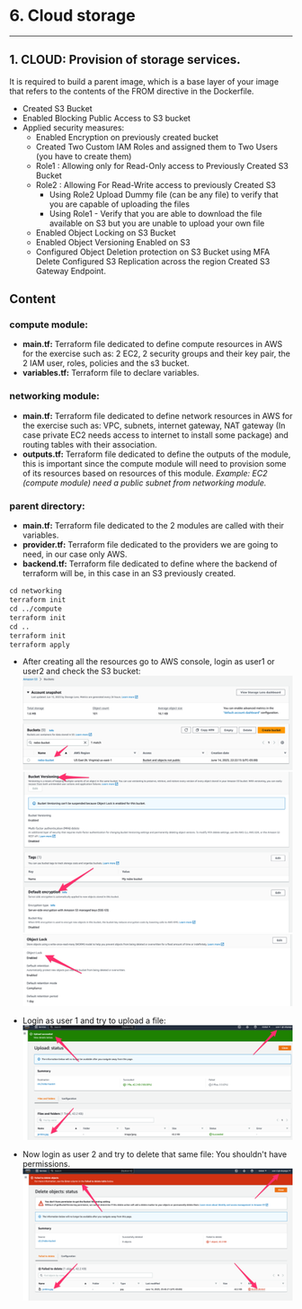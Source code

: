 # 6. Cloud storage
---
## 1. CLOUD: Provision of storage services.
It is required to build a parent image, which is a base layer of your image that refers to the contents of the FROM directive in the Dockerfile.

* Created S3 Bucket
* Enabled Blocking Public Access to S3 bucket 
* Applied security measures:
    * Enabled Encryption on previously created bucket
    * Created Two Custom IAM Roles and assigned them to Two Users (you have to create them)
    * Role1 : Allowing only for Read-Only access to Previously Created S3 Bucket
    * Role2 : Allowing For Read-Write access to previously Created S3
        * Using Role2 Upload Dummy file (can be any file) to verify that you are capable of uploading the files
        * Using Role1 - Verify that you are able to download the file available on S3 but you are unable to upload your own file
    * Enabled Object Locking on S3 Bucket
    * Enabled Object Versioning Enabled on S3
    * Configured Object Deletion protection on S3 Bucket using MFA Delete
Configured S3 Replication across the region
Created S3 Gateway Endpoint. 

## Content
### compute module:
* **main.tf:** Terraform file dedicated to define compute resources in AWS for the exercise such as:  2 EC2, 2 security groups and their key pair, the 2 IAM user, roles, policies and the s3 bucket.
* **variables.tf:** Terraform file to declare variables.
### networking module:
* **main.tf:** Terraform file dedicated to define network resources in AWS for the exercise such as: VPC, subnets, internet gateway, NAT gateway (In case private EC2 needs access to internet to install some package) and routing tables with their association.
* **outputs.tf:** Terraform file dedicated to define the outputs of the module, this is important since the compute module will need to provision some of its resources based on resources of this module. *Example: EC2 (compute module) need a public subnet from networking module.*
### parent directory:
* **main.tf:** Terraform file dedicated to the 2 modules are called with their variables.
* **provider.tf:** Terraform file dedicated to the providers we are going to need, in our case only AWS.
* **backend.tf:** Terraform file dedicated to define where the backend of terraform will be, in this case in an S3 previously created.


```
cd networking
terraform init
cd ../compute
terraform init
cd ..
terraform init
terraform apply
```
* After creating all the resources go to AWS console, login as user1 or user2 and check the S3 bucket:
![bucket](./images/bucket.png)
![perm1](./images/permission1.png)
![perm2](./images/permission2.png)

* Login as user 1 and try to upload a file:
![user1](./images/user1.png)
* Now login as user 2 and try to delete that same file: You shouldn't have permissions.
![user2](./images/user2.png)